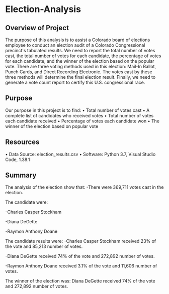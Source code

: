 # Election-Analysis

## Overview of Project

The purpose of this analysis is to assist a Colorado board of elections employee to conduct an election audit of a Colorado Congressional precinct's tabulated results. We need to report the total number of votes cast, the total number of votes for each candidate, the percentage of votes for each candidate, and the winner of the election based on the popular vote. There are three voting methods used in this election: Mail-In Ballot, Punch Cards, and Direct Recording Electronic. The votes cast by these three methods will determine the final election result. Finally, we need to generate a vote count report to certify this U.S. congressional race. 

## Purpose

Our purpose in this project is to find:
•	Total number of votes cast
•	A complete list of candidates who received votes
•	Total number of votes each candidate received
•	Percentage of votes each candidate won
•	The winner of the election based on popular vote

## Resources

•	Data Source: election_results.csv
•	Software: Python 3.7, Visual Studio Code, 1.38.1

## Summary

The analysis of the election show that: 
-There were 369,711 votes cast in the election.

The candidate were:

-Charles Casper Stockham

-Diana DeGette

-Raymon Anthony Doane

The candidate results were:
-Charles Casper Stockham received 23% of the vote and 85,213 number of votes.

-Diana DeGette received 74% of the vote and 272,892 number of votes.

-Raymon Anthony Doane received 3.1% of the vote and 11,606 number of votes.


The winner of the election was:
Diana DeGette received 74% of the vote and 272,892 number of votes.
